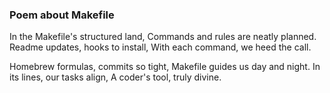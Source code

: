 ### Poem about Makefile

In the Makefile's structured land,
Commands and rules are neatly planned.
Readme updates, hooks to install,
With each command, we heed the call.

Homebrew formulas, commits so tight,
Makefile guides us day and night.
In its lines, our tasks align,
A coder's tool, truly divine.
